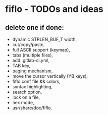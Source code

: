 # fiflo - TODOs and ideas
## delete one if done:
- dynamic STRLEN_BUF_T width,
- cut/copy/paste,
- full ASCII support (keymap),
- tabs (multiple files),
- add .gitlab-ci.yml,
- TAB key,
- paging mechanism,
- move the cursor vertically (YB keys),
- fiflo.conf file && colors,
- syntax highlighting,
- search option,
- lock on a file,
- hex mode,
- usr/share/doc/fiflo.

